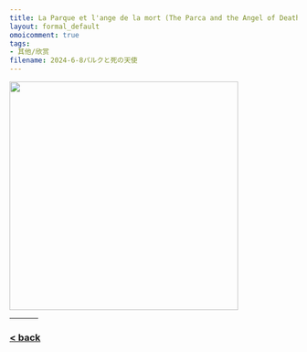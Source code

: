 ```yaml
---
title: La Parque et l'ange de la mort (The Parca and the Angel of Death)
layout: formal_default
omoicomment: true
tags:
- 其他/欣赏
filename: 2024-6-8パルクと死の天使
---
```


<img src="https://drive.google.com/thumbnail?id=1PjiK-tb-cTbubgRC2sAVJwMoxLrEbE_M&sz=w1500" width="400px"/>
<hr style="width:50px;text-align:left;margin-left:0">
  
### [< back](https://wzetto.github.io/wz369.github.io/omoi_main/omoi.html)

<script>
  window.onload = function(){
    let txt = document.getElementById("side_text");
    txt.innerHTML = "Moreau, Gustave, 1890";
  }
</script>